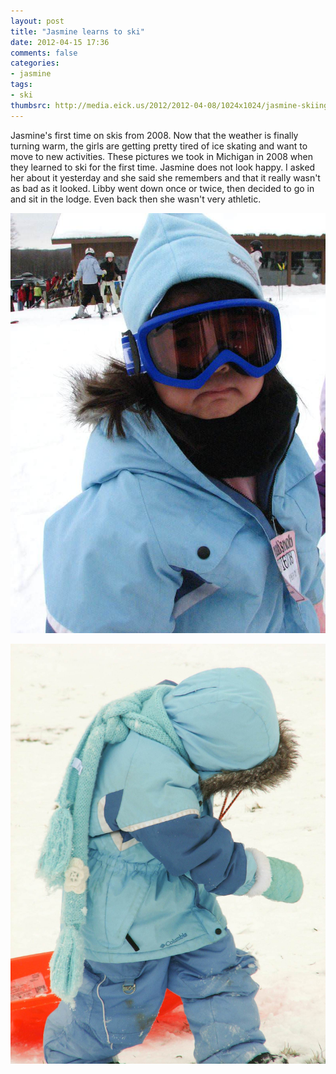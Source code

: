 ```yaml
---
layout: post
title: "Jasmine learns to ski"
date: 2012-04-15 17:36
comments: false
categories: 
- jasmine
tags:
- ski
thumbsrc: http://media.eick.us/2012/2012-04-08/1024x1024/jasmine-skiing-2008-001.jpg
---
```

Jasmine's first time on skis from 2008.  Now that the weather is finally turning warm, the girls are getting pretty tired of ice skating and want to move to new activities.  These pictures we took in Michigan in 2008 when they learned to ski for the first time.  Jasmine does not look happy.  I asked her about it yesterday and she said she remembers and that it really wasn't as bad as it looked.  Libby went down once or twice, then decided to go in and sit in the lodge.  Even back then she wasn't very athletic.



![Jasmine skiing in 2008](/assets/images/2012/2012-04-08/jasmine-skiing-2008-001.jpg)




![Jasmine skiing in 2008](/assets/images/2012/2012-04-08/20080127-20080127-IMG_1993-.jpg)

